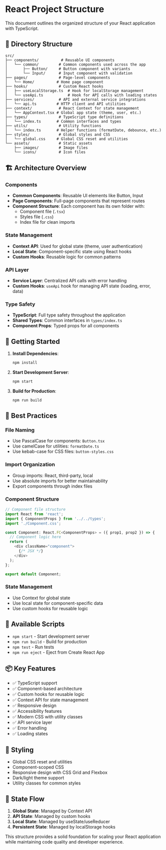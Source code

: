 # React Project Structure

This document outlines the organized structure of your React application with TypeScript.

## 📁 Directory Structure

```
src/
├── components/          # Reusable UI components
│   └── common/         # Common components used across the app
│       ├── Button/     # Button component with variants
│       └── Input/      # Input component with validation
├── pages/              # Page-level components
│   └── Home/          # Home page component
├── hooks/              # Custom React hooks
│   ├── useLocalStorage.ts  # Hook for localStorage management
│   └── useApi.ts           # Hook for API calls with loading states
├── services/           # API and external service integrations
│   └── api.ts         # HTTP client and API utilities
├── context/            # React Context for state management
│   └── AppContext.tsx # Global app state (theme, user, etc.)
├── types/              # TypeScript type definitions
│   └── index.ts       # Common interfaces and types
├── utils/              # Utility functions
│   └── index.ts       # Helper functions (formatDate, debounce, etc.)
├── styles/             # Global styles and CSS
│   └── global.css     # Global CSS reset and utilities
└── assets/             # Static assets
    ├── images/         # Image files
    └── icons/          # Icon files
```

## 🏗️ Architecture Overview

### Components
- **Common Components**: Reusable UI elements like Button, Input
- **Page Components**: Full-page components that represent routes
- **Component Structure**: Each component has its own folder with:
  - Component file (`.tsx`)
  - Styles file (`.css`)
  - Index file for clean imports

### State Management
- **Context API**: Used for global state (theme, user authentication)
- **Local State**: Component-specific state using React hooks
- **Custom Hooks**: Reusable logic for common patterns

### API Layer
- **Service Layer**: Centralized API calls with error handling
- **Custom Hooks**: `useApi` hook for managing API state (loading, error, data)

### Type Safety
- **TypeScript**: Full type safety throughout the application
- **Shared Types**: Common interfaces in `types/index.ts`
- **Component Props**: Typed props for all components

## 🚀 Getting Started

1. **Install Dependencies**:
   ```bash
   npm install
   ```

2. **Start Development Server**:
   ```bash
   npm start
   ```

3. **Build for Production**:
   ```bash
   npm run build
   ```

## 📝 Best Practices

### File Naming
- Use PascalCase for components: `Button.tsx`
- Use camelCase for utilities: `formatDate.ts`
- Use kebab-case for CSS files: `button-styles.css`

### Import Organization
- Group imports: React, third-party, local
- Use absolute imports for better maintainability
- Export components through index files

### Component Structure
```typescript
// Component file structure
import React from 'react';
import { ComponentProps } from '../../types';
import './Component.css';

const Component: React.FC<ComponentProps> = ({ prop1, prop2 }) => {
  // Component logic here
  return (
    <div className="component">
      {/* JSX */}
    </div>
  );
};

export default Component;
```

### State Management
- Use Context for global state
- Use local state for component-specific data
- Use custom hooks for reusable logic

## 🔧 Available Scripts

- `npm start` - Start development server
- `npm run build` - Build for production
- `npm test` - Run tests
- `npm run eject` - Eject from Create React App

## 📦 Key Features

- ✅ TypeScript support
- ✅ Component-based architecture
- ✅ Custom hooks for reusable logic
- ✅ Context API for state management
- ✅ Responsive design
- ✅ Accessibility features
- ✅ Modern CSS with utility classes
- ✅ API service layer
- ✅ Error handling
- ✅ Loading states

## 🎨 Styling

- Global CSS reset and utilities
- Component-scoped CSS
- Responsive design with CSS Grid and Flexbox
- Dark/light theme support
- Utility classes for common styles

## 🔄 State Flow

1. **Global State**: Managed by Context API
2. **API State**: Managed by custom hooks
3. **Local State**: Managed by useState/useReducer
4. **Persistent State**: Managed by localStorage hooks

This structure provides a solid foundation for scaling your React application while maintaining code quality and developer experience. 
